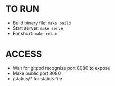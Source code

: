 # TO RUN
- Build binary file: `make build`
- Start server: `make serve`
- For short: `make relax`

# ACCESS
- Wait for gitpod recognize port 8080 to expose
- Make public port 8080
- /statics/* for statics file